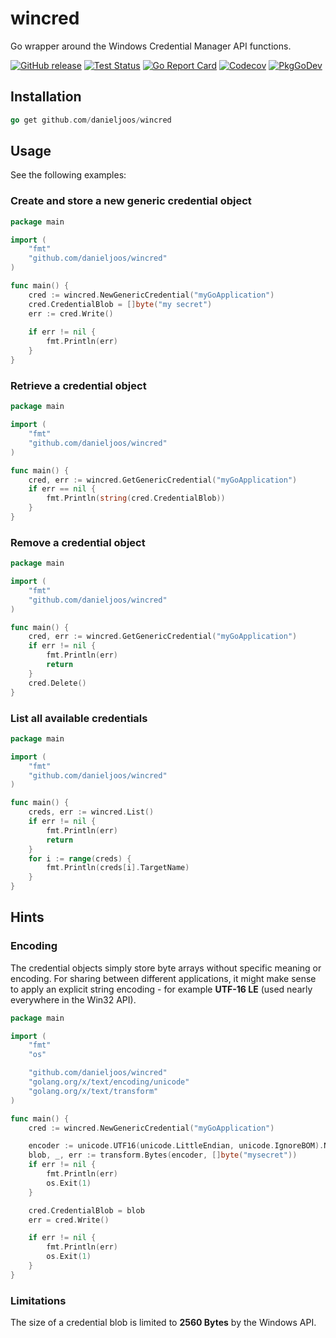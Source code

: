 wincred
=======

Go wrapper around the Windows Credential Manager API functions.

[![GitHub release](https://img.shields.io/github/release/danieljoos/wincred.svg?style=flat-square)](https://github.com/danieljoos/wincred/releases/latest)
[![Test Status](https://img.shields.io/github/actions/workflow/status/danieljoos/wincred/test.yml?label=test&logo=github&style=flat-square)](https://github.com/danieljoos/wincred/actions?query=workflow%3Atest)
[![Go Report Card](https://goreportcard.com/badge/github.com/danieljoos/wincred)](https://goreportcard.com/report/github.com/danieljoos/wincred)
[![Codecov](https://img.shields.io/codecov/c/github/danieljoos/wincred?logo=codecov&style=flat-square)](https://codecov.io/gh/danieljoos/wincred)
[![PkgGoDev](https://img.shields.io/badge/go.dev-docs-007d9c?logo=go&logoColor=white&style=flat-square)](https://pkg.go.dev/github.com/danieljoos/wincred)

Installation
------------

```Go
go get github.com/danieljoos/wincred
```


Usage
-----

See the following examples:

### Create and store a new generic credential object
```Go
package main

import (
    "fmt"
    "github.com/danieljoos/wincred"
)

func main() {
    cred := wincred.NewGenericCredential("myGoApplication")
    cred.CredentialBlob = []byte("my secret")
    err := cred.Write()
    
    if err != nil {
        fmt.Println(err)
    }
} 
```

### Retrieve a credential object
```Go
package main

import (
    "fmt"
    "github.com/danieljoos/wincred"
)

func main() {
    cred, err := wincred.GetGenericCredential("myGoApplication")
    if err == nil {
        fmt.Println(string(cred.CredentialBlob))
    }
} 
```

### Remove a credential object
```Go
package main

import (
    "fmt"
    "github.com/danieljoos/wincred"
)

func main() {
    cred, err := wincred.GetGenericCredential("myGoApplication")
    if err != nil {
        fmt.Println(err)
        return
    }
    cred.Delete()
} 
```

### List all available credentials
```Go
package main

import (
    "fmt"
    "github.com/danieljoos/wincred"
)

func main() {
    creds, err := wincred.List()
    if err != nil {
        fmt.Println(err)
        return
    }
    for i := range(creds) {
        fmt.Println(creds[i].TargetName)
    }
}
```

Hints
-----

### Encoding

The credential objects simply store byte arrays without specific meaning or encoding.
For sharing between different applications, it might make sense to apply an explicit string encoding - for example **UTF-16 LE** (used nearly everywhere in the Win32 API).

```Go
package main

import (
	"fmt"
	"os"

	"github.com/danieljoos/wincred"
	"golang.org/x/text/encoding/unicode"
	"golang.org/x/text/transform"
)

func main() {
	cred := wincred.NewGenericCredential("myGoApplication")

	encoder := unicode.UTF16(unicode.LittleEndian, unicode.IgnoreBOM).NewEncoder()
	blob, _, err := transform.Bytes(encoder, []byte("mysecret"))
	if err != nil {
		fmt.Println(err)
		os.Exit(1)
	}

	cred.CredentialBlob = blob
	err = cred.Write()

	if err != nil {
		fmt.Println(err)
		os.Exit(1)
	}
}

```

### Limitations

The size of a credential blob is limited to **2560 Bytes** by the Windows API.
